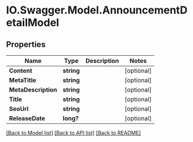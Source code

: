 # IO.Swagger.Model.AnnouncementDetailModel
## Properties

Name | Type | Description | Notes
------------ | ------------- | ------------- | -------------
**Content** | **string** |  | [optional] 
**MetaTitle** | **string** |  | [optional] 
**MetaDescription** | **string** |  | [optional] 
**Title** | **string** |  | [optional] 
**SeoUrl** | **string** |  | [optional] 
**ReleaseDate** | **long?** |  | [optional] 

[[Back to Model list]](../README.md#documentation-for-models) [[Back to API list]](../README.md#documentation-for-api-endpoints) [[Back to README]](../README.md)

